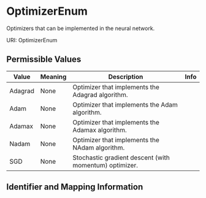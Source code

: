 # OptimizerEnum

Optimizers that can be implemented in the neural network.

URI: OptimizerEnum

## Permissible Values

| Value | Meaning | Description | Info |
| --- | --- | --- | --- |
| Adagrad | None | Optimizer that implements the Adagrad algorithm. | |
| Adam | None | Optimizer that implements the Adam algorithm. | |
| Adamax | None | Optimizer that implements the Adamax algorithm. | |
| Nadam | None | Optimizer that implements the NAdam algorithm. | |
| SGD | None | Stochastic gradient descent (with momentum) optimizer. | |


## Identifier and Mapping Information





